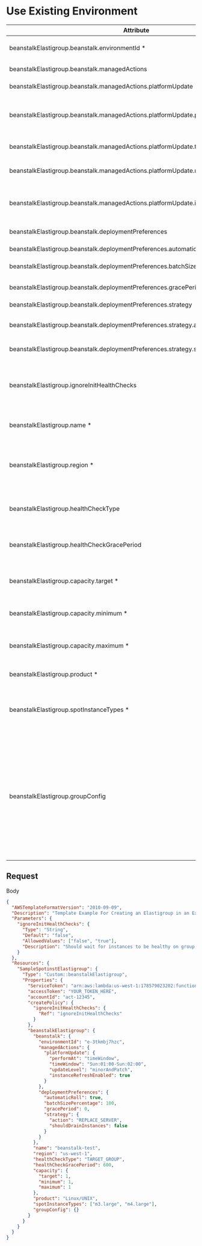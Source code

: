 # Use Existing Environment

| **Attribute**                                                                       | **Type**    | **Description**                                                                                                                                                                                                                                                                                                                                                                                                            |
| ----------------------------------------------------------------------------------- | ----------- | -------------------------------------------------------------------------------------------------------------------------------------------------------------------------------------------------------------------------------------------------------------------------------------------------------------------------------------------------------------------------------------------------------------------------- |
| beanstalkElastigroup.beanstalk.environmentId \*                                     | **String**  | The beanstalk environment ID<br>Example: `e-12345`                                                                                                                                                                                                                                                                                                                                                                         |
| beanstalkElastigroup.beanstalk.managedActions                                       | **Object**  | managedActions schema                                                                                                                                                                                                                                                                                                                                                                                                      |
| beanstalkElastigroup.beanstalk.managedActions.platformUpdate                        | **Object**  | platformUpdate schema                                                                                                                                                                                                                                                                                                                                                                                                      |
| beanstalkElastigroup.beanstalk.managedActions.platformUpdate.performAt              | **String**  | Either never or timeWindow. if set to timeWindow then timeWindow parameter must be set                                                                                                                                                                                                                                                                                                                                     |
| beanstalkElastigroup.beanstalk.managedActions.platformUpdate.timeWindow             | **String**  | Time window range<br>Example: `ddd:hh:mm-ddd:hh:mm`                                                                                                                                                                                                                                                                                                                                                                        |
| beanstalkElastigroup.beanstalk.managedActions.platformUpdate.updateLevel            | **String**  | Can be either patch” or minorAndPatch (default)                                                                                                                                                                                                                                                                                                                                                                            |
| beanstalkElastigroup.beanstalk.managedActions.platformUpdate.instanceRefreshEnabled | **Boolean** | If the flag is set to true and at the end of the time window there is no available update, the group will be rolled                                                                                                                                                                                                                                                                                                        |
| beanstalkElastigroup.beanstalk.deploymentPreferences                                | **String**  | deploymentPreferences schema                                                                                                                                                                                                                                                                                                                                                                                               |
| beanstalkElastigroup.beanstalk.deploymentPreferences.automaticRoll                  | **String**  | Should roll automatically                                                                                                                                                                                                                                                                                                                                                                                                  |
| beanstalkElastigroup.beanstalk.deploymentPreferences.batchSizePercentage            | **String**  | Size of patch for roll as a percent                                                                                                                                                                                                                                                                                                                                                                                        |
| beanstalkElastigroup.beanstalk.deploymentPreferences.gracePeriod                    | **String**  | Amount of time between each batch in a roll                                                                                                                                                                                                                                                                                                                                                                                |
| beanstalkElastigroup.beanstalk.deploymentPreferences.strategy                       | **String**  | Strategy schema                                                                                                                                                                                                                                                                                                                                                                                                            |
| beanstalkElastigroup.beanstalk.deploymentPreferences.strategy.action                | **String**  | Action type<br>Example: `REPLACE_SERVER`, `RESTART_SERVER`                                                                                                                                                                                                                                                                                                                                                                 |
| beanstalkElastigroup.beanstalk.deploymentPreferences.strategy.shouldDrainInstances  | **String**  | Should instances be drained while rolling                                                                                                                                                                                                                                                                                                                                                                                  |
| beanstalkElastigroup.ignoreInitHealthChecks                                         | **String**  | Determines whether Elasitgroup should wait for the instances to be healthy in order to complete the group’s creation<br>Example: `False`                                                                                                                                                                                                                                                                                   |
| beanstalkElastigroup.name \*                                                        | **String**  | The name to give the Spotinst Elastigroup<br>Example: `MyBeanstalkEG`                                                                                                                                                                                                                                                                                                                                                      |
| beanstalkElastigroup.region \*                                                      | **String**  | The region of the existing Beanstalk environment. The new Elastigroup will be created in the same region.<br>Example: `us-west-2`                                                                                                                                                                                                                                                                                          |
| beanstalkElastigroup.healthCheckType                                                | **String**  | How Elastigroup will preform health checks. Valid values: TARGET_GROUP                                                                                                                                                                                                                                                                                                                                                     | ELB | EC2 | NONE |
| beanstalkElastigroup.healthCheckGracePeriod                                         | **Integer** | Time to wait before starting health checks on the instances in the Elastigroup.<br>Example: `600`                                                                                                                                                                                                                                                                                                                          |
| beanstalkElastigroup.capacity.target \*                                             | **Integer** | The number of instances the Elastigroup will launch.<br>Example: `2`                                                                                                                                                                                                                                                                                                                                                       |
| beanstalkElastigroup.capacity.minimum \*                                            | **Integer** | The minimum number of instances allowed in the Elastigroup.<br>Example: `1`                                                                                                                                                                                                                                                                                                                                                |
| beanstalkElastigroup.capacity.maximum \*                                            | **Integer** | The maximum number of instances allowed in the Elastigorup.<br>Example: `3`                                                                                                                                                                                                                                                                                                                                                |
| beanstalkElastigroup.product \*                                                     | **String**  | A valid AWS product type.<br>Example: `Linux/UNIX`                                                                                                                                                                                                                                                                                                                                                                         |
| beanstalkElastigroup.spotInstanceTypes \*                                           | **Array**   | A list of EC2 instance types that the Elastigroup is allowed to choose from.<br>Example: `["m3.large", "m4.large"]`                                                                                                                                                                                                                                                                                                        |
| beanstalkElastigroup.groupConfig                                                    | **Object**  | Additional Elastigroup properties that will be merged with the imported Beanstalk configuration. Valid parameters include those listed in the official Elastigroup API, found here: [AWS Elastigroup Definition](https://docs.spot.io/spotinst-api/elastigroup/amazon-web-services/create/)<br>Example: `{"scheduling": { "tasks": [{"taskType": "roll", "cronExpression": "0 0 * * 0", "batchSizePercentage": 20 } ] } }` |

## Request

Body

```json
{
  "AWSTemplateFormatVersion": "2010-09-09",
  "Description": "Template Example For Creating an Elastigroup in an Existing Beanstalk environment ",
  "Parameters": {
    "ignoreInitHealthChecks": {
      "Type": "String",
      "Default": "false",
      "AllowedValues": ["false", "true"],
      "Description": "Should wait for instances to be healthy on group create"
    }
  },
  "Resources": {
    "SampleSpotinstElastigroup": {
      "Type": "Custom::beanstalkElastigroup",
      "Properties": {
        "ServiceToken": "arn:aws:lambda:us-west-1:178579023202:function:spotinst-cloudformation",
        "accessToken": "YOUR_TOKEN_HERE",
        "accountId": "act-12345",
        "createPolicy": {
          "ignoreInitHealthChecks": {
            "Ref": "ignoreInitHealthChecks"
          }
        },
        "beanstalkElastigroup": {
          "beanstalk": {
            "environmentId": "e-3tkmbj7hzc",
            "managedActions": {
              "platformUpdate": {
                "performAt": "timeWindow",
                "timeWindow": "Sun:01:00-Sun:02:00",
                "updateLevel": "minorAndPatch",
                "instanceRefreshEnabled": true
              }
            },
            "deploymentPreferences": {
              "automaticRoll": true,
              "batchSizePercentage": 100,
              "gracePeriod": 0,
              "strategy": {
                "action": "REPLACE_SERVER",
                "shouldDrainInstances": false
              }
            }
          },
          "name": "beanstalk-test",
          "region": "us-west-1",
          "healthCheckType": "TARGET_GROUP",
          "healthCheckGracePeriod": 600,
          "capacity": {
            "target": 1,
            "minimum": 1,
            "maximum": 1
          },
          "product": "Linux/UNIX",
          "spotInstanceTypes": ["m3.large", "m4.large"],
          "groupConfig": {}
        }
      }
    }
  }
}
```
